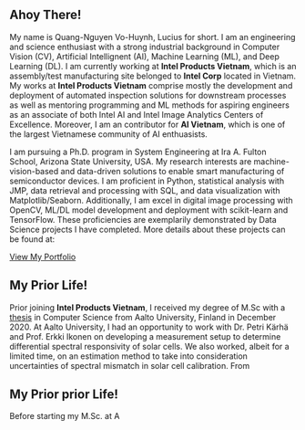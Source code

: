 ## Ahoy There!
My name is Quang-Nguyen Vo-Huynh, Lucius for short. I am an engineering and science enthusiast with a strong industrial background in Computer Vision (CV), Artificial Intellignent (AI), Machine Learning (ML), and Deep Learning (DL). I am currently working at **Intel Products Vietnam**, which is an assembly/test manufacturing site belonged to **Intel Corp** located in Vietnam. My works at **Intel Products Vietnam** comprise mostly the development and deployment of automated inspection solutions for downstream processes as well as mentoring programming and ML methods for aspiring engineers as an associate of both Intel AI and Intel Image Analytics Centers of Excellence. Moreover, I am an contributor for **AI Vietnam**, which is one of the largest Vietnamese community of AI enthuasists.

I am pursuing a Ph.D. program in System Engineering at Ira A. Fulton School, Arizona State University, USA. My research interests are machine-vision-based and data-driven solutions to enable smart manufacturing of semiconductor devices. I am proficient in Python, statistical analysis with JMP, data retrieval and processing with SQL, and data visualization with Matplotlib/Seaborn. Additionally, I am excel in digital image processing with OpenCV, ML/DL model development and deployment with scikit-learn and TensorFlow. These proficiencies are exemplarily demonstrated by Data Science projects I have completed. More details about these projects can be found at:

[View My Portfolio](/sample_page)

## My Prior Life!
Prior joining **Intel Products Vietnam**, I received my degree of M.Sc with a [thesis](https://aaltodoc.aalto.fi/handle/123456789/102461) in Computer Science from Aalto University, Finland in December 2020. At Aalto University, I had an opportunity to work with Dr. Petri Kärhä and Prof. Erkki Ikonen on developing a measurement setup to determine differential spectral responsivity of solar cells. We also worked, albeit for a limited time, on an estimation method to take into consideration uncertainties of spectral mismatch in solar cell calibration. From 

## My Prior prior Life!
Before starting my M.Sc. at A 

